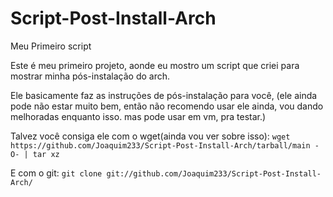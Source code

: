 # Script-Post-Install-Arch
Meu Primeiro script

Este é meu primeiro projeto, aonde eu mostro
um script que criei para mostrar minha pós-instalação do arch.

Ele basicamente faz as instruções de pós-instalação para você, (ele ainda pode não estar muito bem, então não recomendo
usar ele ainda, vou dando melhoradas enquanto isso. mas pode usar em vm, pra testar.)

Talvez você consiga ele com o wget(ainda vou ver sobre isso):
`wget https://github.com/Joaquim233/Script-Post-Install-Arch/tarball/main -O- | tar xz`

E com o git:
`git clone git://github.com/Joaquim233/Script-Post-Install-Arch/`
